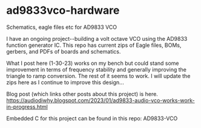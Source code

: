 # ad9833vco-hardware
Schematics, eagle files etc for AD9833 VCO

I have an ongoing project--building a volt octave VCO using the AD9833 function generator IC.  This repo has current zips of Eagle files, BOMs, gerbers, and PDFs of boards and schematics.

What I post here (1-30-23) works on my bench but could stand some improvement in terms of frequency stability and generally improving the triangle to ramp conversion. The rest of it seems to work. I will update the zips here as I continue to improve this design...

Blog post (which links other posts about this project) is here.
https://audiodiwhy.blogspot.com/2023/01/ad9833-audio-vco-works-work-in-progress.html

Embedded C for this project can be found in this repo: AD9833-VCO
